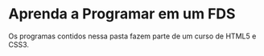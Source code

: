 # Aprenda a Programar em um FDS
Os programas contidos nessa pasta fazem parte de um curso de HTML5 e CSS3.

